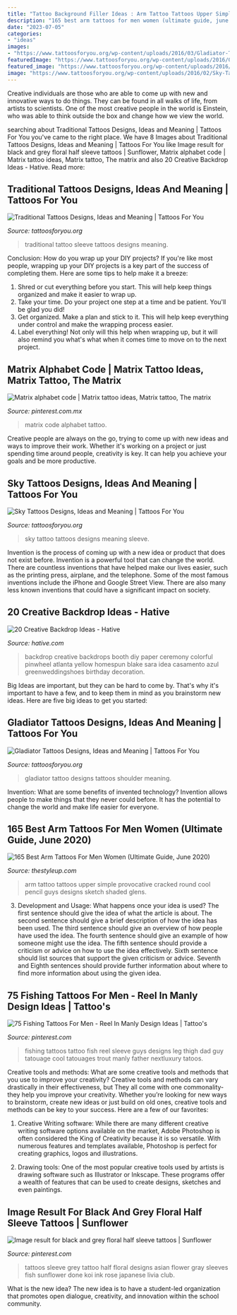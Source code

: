 ```yaml
---
title: "Tattoo Background Filler Ideas : Arm Tattoo Tattoos Upper Simple Provocative Cracked Round Cool Pencil Guys Designs Sketch Shaded Glens"
description: "165 best arm tattoos for men women (ultimate guide, june 2020)"
date: "2023-07-05"
categories:
- "ideas"
images:
- "https://www.tattoosforyou.org/wp-content/uploads/2016/03/Gladiator-Tattoo-Shoulder.jpg"
featuredImage: "https://www.tattoosforyou.org/wp-content/uploads/2016/02/Sky-Tattoo-Sleeve.jpg"
featured_image: "https://www.tattoosforyou.org/wp-content/uploads/2016/03/Gladiator-Tattoo-Shoulder.jpg"
image: "https://www.tattoosforyou.org/wp-content/uploads/2016/02/Sky-Tattoo-Sleeve.jpg"
---
```



Creative individuals are those who are able to come up with new and innovative ways to do things. They can be found in all walks of life, from artists to scientists. One of the most creative people in the world is Einstein, who was able to think outside the box and change how we view the world.

	

		
searching about Traditional Tattoos Designs, Ideas and Meaning | Tattoos For You you've came to the right place. We have 8 Images about Traditional Tattoos Designs, Ideas and Meaning | Tattoos For You like Image result for black and grey floral half sleeve tattoos | Sunflower, Matrix alphabet code | Matrix tattoo ideas, Matrix tattoo, The matrix and also 20 Creative Backdrop Ideas - Hative. Read more:
		
    
## Traditional Tattoos Designs, Ideas And Meaning | Tattoos For You

<img loading=lazy src="http://www.tattoosforyou.org/wp-content/uploads/2013/09/Traditional-Tattoo-Sleeve.jpg" onerror="this.onerror=null;this.src='https://tse2.mm.bing.net/th?id=OIP.Vjnp2nfe9z0ZWGuIhaBlmwHaJ4&amp;pid=15.1';" alt="Traditional Tattoos Designs, Ideas and Meaning | Tattoos For You">

_Source: tattoosforyou.org_

>traditional tattoo sleeve tattoos designs meaning. 

	

Conclusion: How do you wrap up your DIY projects?
If you're like most people, wrapping up your DIY projects is a key part of the success of completing them. Here are some tips to help make it a breeze:
1) Shred or cut everything before you start. This will help keep things organized and make it easier to wrap up.
2) Take your time. Do your project one step at a time and be patient. You'll be glad you did!
3) Get organized. Make a plan and stick to it. This will help keep everything under control and make the wrapping process easier.
4) Label everything! Not only will this help when wrapping up, but it will also remind you what's what when it comes time to move on to the next project.

    
## Matrix Alphabet Code | Matrix Tattoo Ideas, Matrix Tattoo, The Matrix

<img loading=lazy src="https://i.pinimg.com/736x/8d/77/d7/8d77d7c8e1953ff7aaa70c9ea9cb5fa4.jpg" onerror="this.onerror=null;this.src='https://tse1.mm.bing.net/th?id=OIP.wCSUfRXdq7jczYqVjOcfMgHaFj&amp;pid=15.1';" alt="Matrix alphabet code | Matrix tattoo ideas, Matrix tattoo, The matrix">

_Source: pinterest.com.mx_

>matrix code alphabet tattoo. 

	

Creative people are always on the go, trying to come up with new ideas and ways to improve their work. Whether it's working on a project or just spending time around people, creativity is key. It can help you achieve your goals and be more productive.

    
## Sky Tattoos Designs, Ideas And Meaning | Tattoos For You

<img loading=lazy src="https://www.tattoosforyou.org/wp-content/uploads/2016/02/Sky-Tattoo-Sleeve.jpg" onerror="this.onerror=null;this.src='https://tse2.mm.bing.net/th?id=OIP.iyPygw0dzABeSZZO02NYIwHaLH&amp;pid=15.1';" alt="Sky Tattoos Designs, Ideas and Meaning | Tattoos For You">

_Source: tattoosforyou.org_

>sky tattoo tattoos designs meaning sleeve. 

	

Invention is the process of coming up with a new idea or product that does not exist before. Invention is a powerful tool that can change the world. There are countless inventions that have helped make our lives easier, such as the printing press, airplane, and the telephone. Some of the most famous inventions include the iPhone and Google Street View. There are also many less known inventions that could have a significant impact on society.

    
## 20 Creative Backdrop Ideas - Hative

<img loading=lazy src="https://hative.com/wp-content/uploads/2014/12/backdrop-ideas/12-creative-backdrop-ideas.jpg" onerror="this.onerror=null;this.src='https://tse3.mm.bing.net/th?id=OIP.HkcXLcDEJks70aM4SFXESgHaID&amp;pid=15.1';" alt="20 Creative Backdrop Ideas - Hative">

_Source: hative.com_

>backdrop creative backdrops booth diy paper ceremony colorful pinwheel atlanta yellow homespun blake sara idea casamento azul greenweddingshoes birthday decoration. 

	

Big Ideas are important, but they can be hard to come by. That's why it's important to have a few, and to keep them in mind as you brainstorm new ideas. Here are five big ideas to get you started: 

    
## Gladiator Tattoos Designs, Ideas And Meaning | Tattoos For You

<img loading=lazy src="https://www.tattoosforyou.org/wp-content/uploads/2016/03/Gladiator-Tattoo-Shoulder.jpg" onerror="this.onerror=null;this.src='https://tse4.mm.bing.net/th?id=OIP.wWPAqvNAzoSen_tBOxjx3AHaJ4&amp;pid=15.1';" alt="Gladiator Tattoos Designs, Ideas and Meaning | Tattoos For You">

_Source: tattoosforyou.org_

>gladiator tattoo designs tattoos shoulder meaning. 

	

Invention: What are some benefits of invented technology?
Invention allows people to make things that they never could before. It has the potential to change the world and make life easier for everyone.

    
## 165 Best Arm Tattoos For Men Women (Ultimate Guide, June 2020)

<img loading=lazy src="https://thestyleup.com/wp-content/uploads/2015/03/glens-arm.jpg" onerror="this.onerror=null;this.src='https://tse1.mm.bing.net/th?id=OIP.8efIDI26vCs0avZmkfM6jgHaFj&amp;pid=15.1';" alt="165 Best Arm Tattoos For Men Women (Ultimate Guide, June 2020)">

_Source: thestyleup.com_

>arm tattoo tattoos upper simple provocative cracked round cool pencil guys designs sketch shaded glens. 

	

3. Development and Usage: What happens once your idea is used?
The first sentence should give the idea of what the article is about. The second sentence should give a brief description of how the idea has been used. The third sentence should give an overview of how people have used the idea. The fourth sentence should give an example of how someone might use the idea. The fifth sentence should provide a criticism or advice on how to use the idea effectively. Sixth sentence should list sources that support the given criticism or advice. Seventh and Eighth sentences should provide further information about where to find more information about using the given idea.

    
## 75 Fishing Tattoos For Men - Reel In Manly Design Ideas | Tattoo&#039;s

<img loading=lazy src="https://i.pinimg.com/736x/65/f7/06/65f706a6300c90e77d79cab82d26060a--guys-with-tattoos-leg-tattoo-for-guys.jpg?b=t" onerror="this.onerror=null;this.src='https://tse3.mm.bing.net/th?id=OIP.qb-gazqe1o6M132ZHz7V4wHaJ6&amp;pid=15.1';" alt="75 Fishing Tattoos For Men - Reel In Manly Design Ideas | Tattoo&#039;s">

_Source: pinterest.com_

>fishing tattoos tattoo fish reel sleeve guys designs leg thigh dad guy tatouage cool tatouages trout manly father nextluxury tatoos. 

	

Creative tools and methods: What are some creative tools and methods that you use to improve your creativity?
Creative tools and methods can vary drastically in their effectiveness, but They all come with one commonality- they help you improve your creativity. Whether you’re looking for new ways to brainstorm, create new ideas or just build on old ones, creative tools and methods can be key to your success. Here are a few of our favorites: 
1. Creative Writing software: While there are many different creative writing software options available on the market, Adobe Photoshop is often considered the King of Creativity because it is so versatile. With numerous features and templates available, Photoshop is perfect for creating graphics, logos and illustrations.

2. Drawing tools: One of the most popular creative tools used by artists is drawing software such as Illustrator or Inkscape. These programs offer a wealth of features that can be used to create designs, sketches and even paintings.

    
## Image Result For Black And Grey Floral Half Sleeve Tattoos | Sunflower

<img loading=lazy src="https://i.pinimg.com/736x/4c/f7/d2/4cf7d283adbcc9e5adef7094a5023ead.jpg" onerror="this.onerror=null;this.src='https://tse2.mm.bing.net/th?id=OIP.d4yN3OCRnRnS8WPKuen73wHaNL&amp;pid=15.1';" alt="Image result for black and grey floral half sleeve tattoos | Sunflower">

_Source: pinterest.com_

>tattoos sleeve grey tattoo half floral designs asian flower gray sleeves fish sunflower done koi ink rose japanese livia club. 

	

What is the new idea?
The new idea is to have a student-led organization that promotes open dialogue, creativity, and innovation within the school community.

